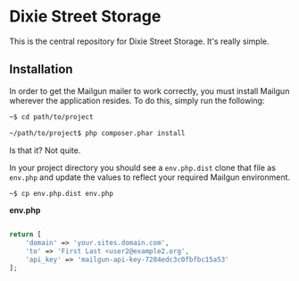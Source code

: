 # Dixie Street Storage

This is the central repository for Dixie Street Storage. It's really simple.

## Installation

In order to get the Mailgun mailer to work correctly, you must install Mailgun wherever the application resides. To do this, simply run the following:


```bash
~$ cd path/to/project

~/path/to/project$ php composer.phar install
```

Is that it? Not quite.

In your project directory you should see a ```env.php.dist``` clone that file as ```env.php``` and update the values to reflect your required Mailgun environment.

```bash
~$ cp env.php.dist env.php
```

**env.php**

```php

return [
    'domain' => 'your.sites.domain.com',
    'to' => 'First Last <user2@example2.org',
    'api_key' => 'mailgun-api-key-7284edc3c0fbfbc15a53'
];
```
